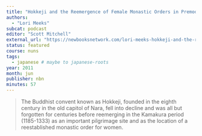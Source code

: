 ```yaml
---
title: "Hokkeji and the Reemergence of Female Monastic Orders in Premodern Japan"
authors:
  - "Lori Meeks"
subcat: podcast
editor: "Scott Mitchell"
external_url: "https://newbooksnetwork.com/lori-meeks-hokkeji-and-the-reemergence-of-female-monastic-orders-in-premodern-japan-university-of-hawaii-press-2010"
status: featured
course: nuns
tags:
  - japanese # maybe to japanese-roots
year: 2011
month: jun
publisher: nbn
minutes: 57
---
```


> The Buddhist convent known as Hokkeji, founded in the eighth century in the old capitol of Nara, fell into decline and was all but forgotten for centuries before reemerging in the Kamakura period (1185-1333) as an important pilgrimage site and as the location of a reestablished monastic order for women.
